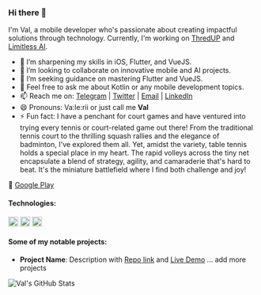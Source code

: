 ### Hi there 👋

I'm Val, a mobile developer who's passionate about creating impactful solutions through technology. Currently, I'm working on [ThredUP](https://play.google.com/store/apps/details?id=com.thredup.android&hl=en) and [Limitless AI](https://play.google.com/store/apps/details?id=app.smartfox.lab.limitless.ai.chatgpt.gpt4&hl=en&gl=US).

- 🌱  I’m sharpening my skills in iOS, Flutter, and VueJS.
- 👯  I’m looking to collaborate on innovative mobile and AI projects.
- 🤔  I’m seeking guidance on mastering Flutter and VueJS.
- 💬  Feel free to ask me about Kotlin or any mobile development topics.
- 📫  Reach me on: [Telegram](https://t.me/SmartFoxDev) | [Twitter](https://twitter.com/SmartFoxDev) | [Email](valeriy.kuznetsovdev@gmail.com) | [LinkedIn](https://www.linkedin.com/in/your-profile)
- 😄  Pronouns: Va:le:rii or just call me **Val**
- ⚡ Fun fact: I have a penchant for court games and have ventured into trying every tennis or court-related game out there! From the traditional tennis court to the thrilling squash rallies and the elegance of badminton, I've explored them all. Yet, amidst the variety, table tennis holds a special place in my heart. The rapid volleys across the tiny net encapsulate a blend of strategy, agility, and camaraderie that's hard to beat. It's the miniature battlefield where I find both challenge and joy!

🔗 [Google Play](https://play.google.com/store/apps/developer?id=SmartFox+Labs&hl=en&gl=US)

#### Technologies:
<code><img height="20" src="https://img.icons8.com/color/48/000000/java-coffee-cup-logo--v1.png"></code>
<code><img height="20" src="https://img.icons8.com/color/48/000000/kotlin.png"></code>
<code><img height="20" src="https://img.icons8.com/color/48/000000/flutter.png"></code>

#### Some of my notable projects:
- **Project Name**: Description with [Repo link](https://github.com/your-username/project-name) and [Live Demo](https://live-demo.com)
... add more projects

![Val's GitHub Stats](https://github-readme-stats.vercel.app/api?username=Dwite&show_icons=true&hide_title=true&count_private=true&hide=prs&theme=default_repocard)
